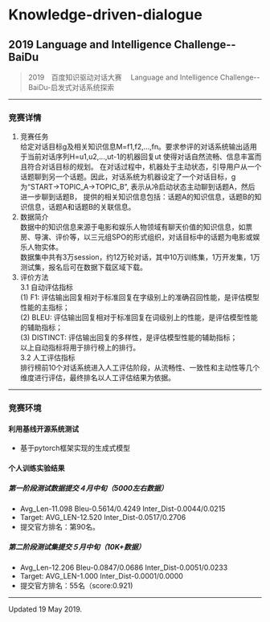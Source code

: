 # Knowledge-driven-dialogue
## 2019 Language and Intelligence Challenge--BaiDu
> 2019　百度知识驱动对话大赛　 Language and Intelligence Challenge--BaiDu-启发式对话系统探索
---  
### 竞赛详情
1. 竞赛任务  
给定对话目标g及相关知识信息M=f1,f2,...,fn。要求参评的对话系统输出适用于当前对话序列H=u1,u2,...,ut-1的机器回复ut 使得对话自然流畅、信息丰富而且符合对话目标的规划。 在对话过程中，机器处于主动状态，引导用户从一个话题聊到另一个话题。因此，对话系统为机器设定了一个对话目标，g 为“START->TOPIC_A->TOPIC_B”, 表示从冷启动状态主动聊到话题A，然后进一步聊到话题B， 提供的相关知识信息包括：话题A的知识信息，话题B的知识信息，话题A和话题B的关联信息。  
2. 数据简介  
数据中的知识信息来源于电影和娱乐人物领域有聊天价值的知识信息，如票房、导演、评价等，以三元组SPO的形式组织，对话目标中的话题为电影或娱乐人物实体。  
数据集中共有3万session，约12万轮对话，其中10万训练集，1万开发集，1万测试集，报名后可在数据下载区域下载。  
3. 评价方法  
3.1 自动评估指标  
 (1) F1: 评估输出回复相对于标准回复在字级别上的准确召回性能，是评估模型性能的主指标；  
 (2) BLEU: 评估输出回复相对于标准回复在词级别上的性能，是评估模型性能的辅助指标；  
 (3) DISTINCT: 评估输出回复的多样性，是评估模型性能的辅助指标；  
以上自动指标将用于排行榜上的排行。  
3.2 人工评估指标  
排行榜前10个对话系统进入人工评估阶段，从流畅性、一致性和主动性等几个维度进行评估，最终排名以人工评估结果为依据。  

---
### 竞赛环境
#### 利用基线开源系统测试
- 基于pytorch框架实现的生成式模型

#### 个人训练实验结果  
##### 第一阶段测试数据提交４月中旬（5000左右数据）
- Avg_Len-11.098   Bleu-0.5614/0.4249   Inter_Dist-0.0044/0.0215  
- Target:   AVG_LEN-12.520   Inter_Dist-0.0517/0.2706  
- 提交官方排名：第90名。  
##### 第二阶段测试集提交５月中旬（10K+数据）
- Avg_Len-12.206   Bleu-0.0847/0.0686   Inter_Dist-0.0051/0.0233
- Target:   AVG_LEN-1.000   Inter_Dist-0.0001/0.0000
- 提交官方排名：55名（score:0.921)
---
Updated 19 May 2019.  
